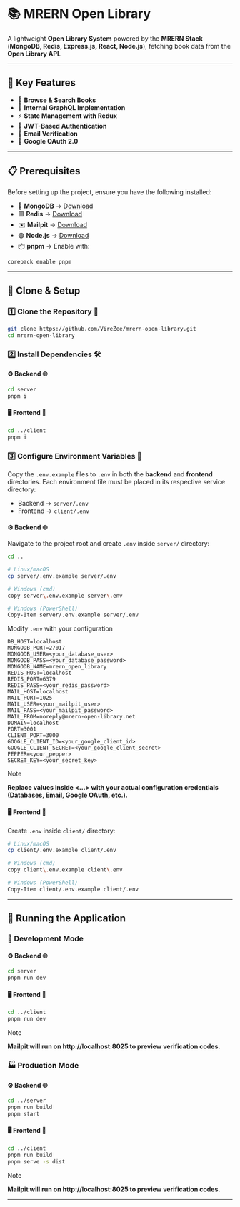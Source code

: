 # **📚 MRERN Open Library**
A lightweight **Open Library System** powered by the **MRERN Stack** (**MongoDB, Redis, Express.js, React, Node.js**), fetching book data from the **Open Library API**.

---

## **🌟 Key Features**
- 📖 **Browse & Search Books**
- 🔗 **Internal GraphQL Implementation**
- ⚡ **State Management with Redux**
- 🔐 **JWT-Based Authentication**
- 📧 **Email Verification**
- 🔑 **Google OAuth 2.0**

---

## **📋 Prerequisites**
Before setting up the project, ensure you have the following installed:
- 🍃 **MongoDB** → [Download](https://www.mongodb.com/try/download/enterprise)
- 🟥 **Redis** → [Download](https://redis.io/downloads)
- ✉️ **Mailpit** → [Download](https://mailpit.axllent.org/docs/install)
- 🟢 **Node.js** → [Download](https://nodejs.org/en/download)
- 📦 **pnpm** → Enable with:
```sh
corepack enable pnpm
```  

---

## **📂 Clone & Setup**
###  1️⃣ Clone the Repository 🔄
```sh
git clone https://github.com/VireZee/mrern-open-library.git
cd mrern-open-library
```

### 2️⃣ Install Dependencies 🛠️
#### ⚙️ Backend 🌐
```sh
cd server
pnpm i
```

#### 🖥️ Frontend 📱
```sh
cd ../client
pnpm i
```

###  3️⃣ Configure Environment Variables 🔧
Copy the `.env.example` files to `.env` in both the **backend** and **frontend** directories.
Each environment file must be placed in its respective service directory:  
- Backend → `server/.env`
- Frontend → `client/.env`

#### ⚙️ Backend 🌐
Navigate to the project root and create `.env` inside `server/` directory:
```sh
cd ..

# Linux/macOS
cp server/.env.example server/.env

# Windows (cmd)
copy server\.env.example server\.env

# Windows (PowerShell)
Copy-Item server/.env.example server/.env 
```

Modify `.env` with your configuration
```env
DB_HOST=localhost
MONGODB_PORT=27017
MONGODB_USER=<your_database_user>
MONGODB_PASS=<your_database_password>
MONGODB_NAME=mrern_open_library
REDIS_HOST=localhost
REDIS_PORT=6379
REDIS_PASS=<your_redis_password>
MAIL_HOST=localhost
MAIL_PORT=1025
MAIL_USER=<your_mailpit_user>
MAIL_PASS=<your_mailpit_password>
MAIL_FROM=noreply@mrern-open-library.net
DOMAIN=localhost
PORT=3001
CLIENT_PORT=3000
GOOGLE_CLIENT_ID=<your_google_client_id>
GOOGLE_CLIENT_SECRET=<your_google_client_secret>
PEPPER=<your_pepper>
SECRET_KEY=<your_secret_key>
```
> [!Note]
> **Replace values inside <...> with your actual configuration credentials (Databases, Email, Google OAuth, etc.).**

#### 🖥️ Frontend 📱
Create `.env` inside `client/` directory:
```sh
# Linux/macOS
cp client/.env.example client/.env

# Windows (cmd)
copy client\.env.example client\.env

# Windows (PowerShell)
Copy-Item client/.env.example client/.env
```

---

## **🚀 Running the Application**
### **🚧 Development Mode**
#### ⚙️ Backend 🌐
```sh
cd server
pnpm run dev
```

#### 🖥️ Frontend 📱
```sh
cd ../client
pnpm run dev
```
> [!Note]
> **Mailpit will run on http://localhost:8025 to preview verification codes.**

### **🏭 Production Mode**
#### ⚙️ Backend 🌐
```sh
cd ../server
pnpm run build
pnpm start
```

#### 🖥️ Frontend 📱
```sh
cd ../client
pnpm run build
pnpm serve -s dist
```
> [!Note]
> **Mailpit will run on http://localhost:8025 to preview verification codes.**

---
